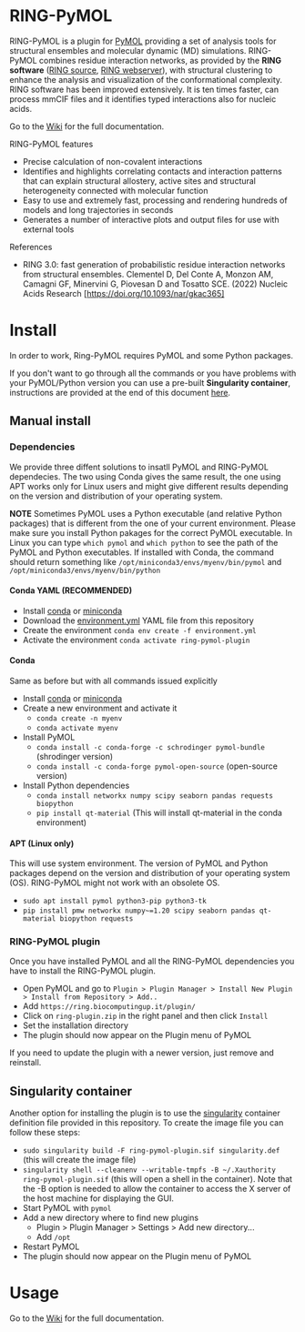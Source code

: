 # RING-PyMOL
RING-PyMOL is a plugin for [PyMOL](https://pymol.org/) providing a set of analysis tools for structural ensembles and molecular dynamic (MD) simulations. RING-PyMOL combines residue interaction networks, as provided by the **RING software** ([RING source](https://biocomputingup.it/download), [RING webserver](https://ring.biocomputingup.it/)), with structural clustering to enhance the analysis and visualization of the conformational complexity. RING software has been improved extensively. It is ten times faster, can process mmCIF files and it identifies typed interactions also for nucleic acids.

Go to the [Wiki](https://github.com/BioComputingUP/ring-pymol/wiki) for the full documentation.


RING-PyMOL features
- Precise calculation of non-covalent interactions 
- Identifies and highlights correlating contacts and interaction patterns that can explain structural allostery, active sites and structural heterogeneity connected with molecular function
- Easy to use and extremely fast, processing and rendering hundreds of models and long trajectories in seconds
- Generates a number of interactive plots and output files for use with external tools

References
- RING 3.0: fast generation of probabilistic residue interaction networks from structural ensembles.
Clementel D, Del Conte A, Monzon AM, Camagni GF, Minervini G, Piovesan D and Tosatto SCE.
(2022) Nucleic Acids Research [https://doi.org/10.1093/nar/gkac365]

# Install
In order to work, Ring-PyMOL requires PyMOL and some Python packages. 

If you don't want to go through 
all the commands or you have problems with your PyMOL/Python version you can use a pre-built **Singularity container**, 
instructions are provided at the end of this document [here](#singularity-container).

## Manual install
### Dependencies 
We provide three diffent solutions to insatll PyMOL and RING-PyMOL dependecies. The two using Conda gives the same result,
the one using APT works only for Linux users and might give different results depending on the version and distribution of your operating system.

**NOTE**
Sometimes PyMOL uses a Python executable (and relative Python packages) that is different from the one 
of your current environment. 
Please make sure you install Python pakages for the correct PyMOL executable. 
In Linux you can type `which pymol` and `which python` to see the path of the PyMOL and Python executables. 
If installed with Conda, the command should return something like `/opt/miniconda3/envs/myenv/bin/pymol` and `/opt/miniconda3/envs/myenv/bin/python`

#### Conda YAML (RECOMMENDED)

- Install [conda](https://docs.conda.io/projects/conda/en/stable/user-guide/install/index.html) or [miniconda](https://docs.conda.io/en/latest/miniconda.html)
- Download the [environment.yml](environment.yml "download") YAML file from this repository
- Create the environment `conda env create -f environment.yml`
- Activate the environment `conda activate ring-pymol-plugin`

#### Conda
Same as before but with all commands issued explicitly

- Install [conda](https://docs.conda.io/projects/conda/en/stable/user-guide/install/index.html) or [miniconda](https://docs.conda.io/en/latest/miniconda.html)
- Create a new environment and activate it
    - `conda create -n myenv`
    - `conda activate myenv`
- Install PyMOL
    - `conda install -c conda-forge -c schrodinger pymol-bundle` (shrodinger version)
    - `conda install -c conda-forge pymol-open-source` (open-source version)
- Install Python dependencies
    - `conda install networkx numpy scipy seaborn pandas requests biopython`
    - `pip install qt-material` (This will install qt-material in the conda environment)

#### APT (Linux only)
This will use system environment. 
The version of PyMOL and Python packages depend on the version and distribution of your operating system (OS).
RING-PyMOL might not work with an obsolete OS.

- `sudo apt install pymol python3-pip python3-tk`
- `pip install pmw networkx numpy~=1.20 scipy seaborn pandas qt-material biopython requests`

### RING-PyMOL plugin
Once you have installed PyMOL and all the RING-PyMOL dependencies you have to install the RING-PyMOL plugin. 

- Open PyMOL and go to `Plugin > Plugin Manager > Install New Plugin > Install from Repository > Add..`
- Add `https://ring.biocomputingup.it/plugin/`
- Click on `ring-plugin.zip` in the right panel and then click `Install`
- Set the installation directory
- The plugin should now appear on the Plugin menu of PyMOL

If you need to update the plugin with a newer version, just remove and reinstall.

## Singularity container

Another option for installing the plugin is to use the [singularity](https://docs.sylabs.io/guides/latest/admin-guide/) container definition file provided in this
repository.
To create the image file you can follow these steps:

- `sudo singularity build -F ring-pymol-plugin.sif singularity.def` (this will create the image file)
- `singularity shell --cleanenv --writable-tmpfs -B ~/.Xauthority ring-pymol-plugin.sif` (this will open a shell in the
  container).
  Note that the -B option is needed to allow the container to access the X server of the host machine for displaying the
  GUI.
- Start PyMOL with `pymol`
- Add a new directory where to find new plugins
    - Plugin > Plugin Manager > Settings > Add new directory...
    - Add `/opt`
- Restart PyMOL
- The plugin should now appear on the Plugin menu of PyMOL

# Usage

Go to the [Wiki](https://github.com/BioComputingUP/ring-pymol/wiki) for the full documentation.
